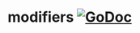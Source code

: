 # modifiers [![GoDoc](https://godoc.org/github.com/pchchv/modifier/modifiers?status.svg)](https://pkg.go.dev/github.com/pchchv/modifier/modifiers)